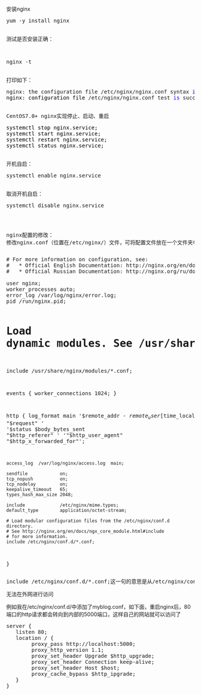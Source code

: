 <div id="nginxinstall">安装nginx</div>
<div class="cnblogs_code">
<pre>yum -y install nginx</pre>
</div>
<pre><span><span>
测试是否安装正确：

</span></span></pre>
<div class="cnblogs_code">
<pre>nginx -t</pre>
</div>
<pre><span><span><span>
打印如下：</span></span></span></pre>
<div class="cnblogs_code">
<pre>nginx: the configuration file /etc/nginx/nginx.conf syntax <span style="color: #0000ff;">is</span><span style="color: #000000;"> ok
nginx: configuration file </span>/etc/nginx/nginx.conf test <span style="color: #0000ff;">is</span> successful</pre>
</div>
<pre><span><span><span><span>
CentOS7.0+<span> nginx实现停止、启动、重启</span></span></span></span></span></pre>
<div class="cnblogs_code">
<pre><span style="color: #000000;">systemctl stop nginx.service;  
systemctl start nginx.service;
systemctl restart nginx.service;
systemctl status nginx.service;</span></pre>
</div>
<pre><span><span><span><span><span>
开机自启：</span></span></span></span></span></pre>
<div class="cnblogs_code">
<pre>systemctl enable nginx.service</pre>
</div>
<pre><span><span><span><span><span>
取消开机自启：</span></span></span></span></span></pre>
<div class="cnblogs_code">
<pre>systemctl disable nginx.service</pre>
</div>
<pre><span><span><span><span><span>

nginx配置的修改：
修改nginx.conf（位置在/etc/nginx/）文件，可将配置文件放在一个文件夹中，让nginx自己去读取自定义的配置文件，修改结果如下</span></span></span></span></span></pre>
<div class="cnblogs_code">
<pre><span># For more information on configuration, see:
#   * Official English Documentation: http://nginx.org/en/docs/
#   * Official Russian Documentation: http://nginx.org/ru/docs/
<span>
user nginx;
worker_processes auto;
error_log /var/log/nginx/<span>error.log;
pid /run/<span>nginx.pid;

# Load dynamic modules. See /usr/share/doc/nginx/README.dynamic.
include /usr/share/nginx/modules/*.conf;

events {
    worker_connections 1024;
}

http {
    log_format  main  '$remote_addr - $remote_user [$time_local] "$request" '
                      '$status $body_bytes_sent "$http_referer" '
                      '"$http_user_agent" "$http_x_forwarded_for"';

    access_log  /var/log/nginx/access.log  main;

    sendfile            on;
    tcp_nopush          on;
    tcp_nodelay         on;
    keepalive_timeout   65;
    types_hash_max_size 2048;

    include             /etc/nginx/mime.types;
    default_type        application/octet-stream;

    # Load modular configuration files from the /etc/nginx/conf.d directory.
    # See http://nginx.org/en/docs/ngx_core_module.html#include
    # for more information.
    include /etc/nginx/conf.d/*.conf;
}</span></span></span></span></pre>
</div>
<pre>include /etc/nginx/conf.d/*.conf;这一句的意思是从/etc/nginx/conf.d/文件夹中搜索所有*.conf的配置文件填充进配置中，例如我发布了一个网站，端口号是5000，如果不进行nginx映射，只能在linux的内网中进行访问，</pre>
<pre>无法在外网进行访问</pre>
<p>例如我在/etc/nginx/conf.d/中添加了myblog.conf，如下面，重启nginx后，80端口的http请求都会转向到内部的5000端口，这样自己的网站就可以访问了</p>
<div class="cnblogs_code">
<pre><span>server {
   listen 80<span>;
   location /<span> {
        proxy_pass http://localhost:5000;
        proxy_http_version 1.1<span>;
        proxy_set_header Upgrade $http_upgrade;
        proxy_set_header Connection keep-<span>alive;   
        proxy_set_header Host $host;
        proxy_cache_bypass $http_ipgrade;
   }  
}</span></span></span></span></span></pre>
</div>
<p>&nbsp;</p>